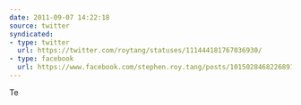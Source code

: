 ```yaml
---
date: 2011-09-07 14:22:18
source: twitter
syndicated:
- type: twitter
  url: https://twitter.com/roytang/statuses/111444181767036930/
- type: facebook
  url: https://www.facebook.com/stephen.roy.tang/posts/10150284682268912
---
```


Te
